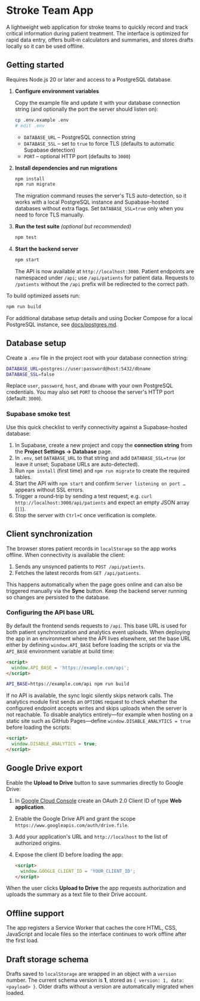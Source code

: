 # Stroke Team App

A lightweight web application for stroke teams to quickly record and
track critical information during patient treatment. The interface is
optimized for rapid data entry, offers built‑in calculators and summaries,
and stores drafts locally so it can be used offline.

## Getting started

Requires Node.js 20 or later and access to a PostgreSQL database.

1. **Configure environment variables**

   Copy the example file and update it with your database connection string (and optionally the port the server should listen on):

   ```sh
   cp .env.example .env
   # edit .env
   ```

   - `DATABASE_URL` – PostgreSQL connection string
   - `DATABASE_SSL` – set to `true` to force TLS (defaults to automatic Supabase detection)
   - `PORT` – optional HTTP port (defaults to `3000`)

2. **Install dependencies and run migrations**

   ```sh
   npm install
   npm run migrate
   ```

   The migration command reuses the server's TLS auto-detection, so it works
   with a local PostgreSQL instance and Supabase-hosted databases without extra
   flags. Set `DATABASE_SSL=true` only when you need to force TLS manually.

3. **Run the test suite** _(optional but recommended)_

   ```sh
   npm test
   ```

4. **Start the backend server**

   ```sh
   npm start
   ```

   The API is now available at `http://localhost:3000`.
   Patient endpoints are namespaced under `/api`; use `/api/patients` for
   patient data. Requests to `/patients` without the `/api` prefix will be
   redirected to the correct path.

To build optimized assets run:

```sh
npm run build
```

For additional database setup details and using Docker Compose for a local PostgreSQL instance, see [docs/postgres.md](docs/postgres.md).

## Database setup

Create a `.env` file in the project root with your database connection string:

```sh
DATABASE_URL=postgres://user:password@host:5432/dbname
DATABASE_SSL=false
```

Replace `user`, `password`, `host`, and `dbname` with your own PostgreSQL credentials.
You may also set `PORT` to choose the server's HTTP port (default: `3000`).

### Supabase smoke test

Use this quick checklist to verify connectivity against a Supabase-hosted database:

1. In Supabase, create a new project and copy the **connection string** from the **Project Settings → Database** page.
2. In `.env`, set `DATABASE_URL` to that string and add `DATABASE_SSL=true` (or leave it unset; Supabase URLs are auto-detected).
3. Run `npm install` (first time) and `npm run migrate` to create the required tables.
4. Start the API with `npm start` and confirm `Server listening on port …` appears without SSL errors.
5. Trigger a round-trip by sending a test request, e.g. `curl http://localhost:3000/api/patients` and expect an empty JSON array (`[]`).
6. Stop the server with `Ctrl+C` once verification is complete.

## Client synchronization

The browser stores patient records in `localStorage` so the app works offline.
When connectivity is available the client:

1. Sends any unsynced patients to `POST /api/patients`.
2. Fetches the latest records from `GET /api/patients`.

This happens automatically when the page goes online and can also be triggered
manually via the **Sync** button. Keep the backend server running so changes
are persisted to the database.

### Configuring the API base URL

By default the frontend sends requests to `/api`. This base URL is used for
both patient synchronization and analytics event uploads. When deploying the
app in an environment where the API lives elsewhere, set the base URL either by
defining `window.API_BASE` before loading the scripts or via the `API_BASE`
environment variable at build time:

```html
<script>
  window.API_BASE = 'https://example.com/api';
</script>
```

```sh
API_BASE=https://example.com/api npm run build
```

If no API is available, the sync logic silently skips network calls. The
analytics module first sends an `OPTIONS` request to check whether the
configured endpoint accepts writes and skips uploads when the server is not
reachable. To disable analytics entirely—for example when hosting on a static
site such as GitHub Pages—define `window.DISABLE_ANALYTICS = true` before
loading the scripts:

```html
<script>
  window.DISABLE_ANALYTICS = true;
</script>
```

## Google Drive export

Enable the **Upload to Drive** button to save summaries directly to Google Drive:

1. In [Google Cloud Console](https://console.cloud.google.com/) create an OAuth 2.0
   Client ID of type **Web application**.
2. Enable the Google Drive API and grant the scope
   `https://www.googleapis.com/auth/drive.file`.
3. Add your application's URL and `http://localhost` to the list of authorized
   origins.
4. Expose the client ID before loading the app:

   ```html
   <script>
     window.GOOGLE_CLIENT_ID = 'YOUR_CLIENT_ID';
   </script>
   ```

When the user clicks **Upload to Drive** the app requests authorization and
uploads the summary as a text file to their Drive account.

## Offline support

The app registers a Service Worker that caches the core HTML, CSS, JavaScript
and locale files so the interface continues to work offline after the first
load.

## Draft storage schema

Drafts saved to `localStorage` are wrapped in an object with a `version`
number. The current schema version is **1**, stored as
`{ version: 1, data: <payload> }`. Older drafts without a version are
automatically migrated when loaded.
